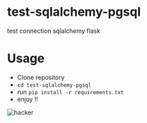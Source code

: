 # test-sqlalchemy-pgsql
test  connection  sqlalchemy flask

# Usage
- Clone repository
- `cd test-sqlalchemy-pgsql`
- run `pip install -r requirements.txt`
- enjoy !!

![hacker](https://c.tenor.com/lNtmoshuUI8AAAAi/bahroo-hacker.gif, "hacker")
